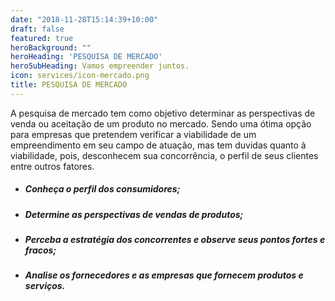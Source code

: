 ```yaml
---
date: "2018-11-28T15:14:39+10:00"
draft: false
featured: true
heroBackground: ""
heroHeading: 'PESQUISA DE MERCADO'
heroSubHeading: Vamos empreender juntos.
icon: services/icon-mercado.png
title: PESQUISA DE MERCADO
---
```


A pesquisa de mercado tem como objetivo determinar as perspectivas de venda ou aceitação de um produto no mercado. Sendo uma ótima opção para empresas que pretendem verificar a viabilidade de um empreendimento em seu campo de atuação, mas tem duvidas quanto à viabilidade, pois, desconhecem sua concorrência, o perfil de seus clientes entre outros fatores.

- ##### Conheça o perfil dos consumidores;
- ##### Determine as perspectivas de vendas de produtos;
- ##### Perceba a estratégia dos concorrentes e observe seus pontos fortes e fracos;
- ##### Analise os fornecedores e as empresas que fornecem produtos e serviços.